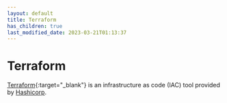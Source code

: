 ```yaml
---
layout: default
title: Terraform
has_children: true
last_modified_date: 2023-03-21T01:13:37
---
```


# Terraform

[Terraform](http://terraform.io/){:target="_blank"} is an infrastructure as code
(IAC) tool provided by [Hashicorp](https://www.hashicorp.com).
